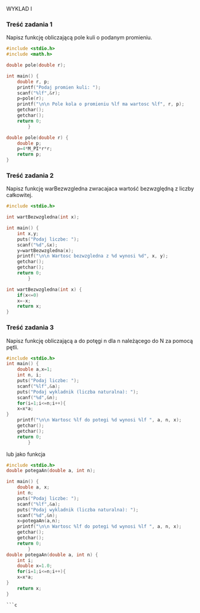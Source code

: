 WYKLAD I


### Treść zadania 1
Napisz funkcję obliczającą pole kuli o podanym promieniu.
```c
#include <stdio.h>
#include <math.h>

double pole(double r);

int main() {
    double r, p;
    printf("Podaj promien kuli: ");
    scanf("%lf",&r);
    p=pole(r);
    printf("\n\n Pole kola o promieniu %lf ma wartosc %lf", r, p);
    getchar();
    getchar();
    return 0;
        }   

double pole(double r) {
    double p;
    p=4*M_PI*r*r;                                                          
    return p;    
}
```
### Treść zadania 2
Napisz funkcję warBezwzgledna zwracajaca wartość bezwzględną z liczby całkowitej.

```c
#include <stdio.h>

int wartBezwzgledna(int x);

int main() {
    int x,y;
    puts("Podaj liczbe: ");
    scanf("%d",&x);
    y=wartBezwzgledna(x);
    printf("\n\n Wartosc bezwzgledna z %d wynosi %d", x, y);
    getchar();
    getchar();
    return 0;
        }   

int wartBezwzgledna(int x) {
    if(x<=0)
    x=-x;
    return x;    
}
```

### Treść zadania 3
Napisz funkcję obliczającą a do potęgi n dla n należącego do N za pomocą pętli.

```c
#include <stdio.h>
int main() {
    double a,x=1;
    int n, i;
    puts("Podaj liczbe: ");
    scanf("%lf",&a);
    puts("Podaj wykladnik (liczba naturalna): ");
    scanf("%d",&n);
    for(i=1;i<=n;i++){
    x=x*a;
}
    printf("\n\n Wartosc %lf do potegi %d wynosi %lf ", a, n, x);
    getchar();
    getchar();
    return 0;
        }
```

lub jako funkcja

```c
#include <stdio.h>
double potegaAn(double a, int n);

int main() {
    double a, x;
    int n;
    puts("Podaj liczbe: ");
    scanf("%lf",&a);
    puts("Podaj wykladnik (liczba naturalna): ");
    scanf("%d",&n);
    x=potegaAn(a,n);
    printf("\n\n Wartosc %lf do potegi %d wynosi %lf ", a, n, x);
    getchar();
    getchar();
    return 0;
        }   
double potegaAn(double a, int n) {
    int i;
    double x=1.0;
    for(i=1;i<=n;i++){
    x=x*a;
}
    return x;
}

```c

